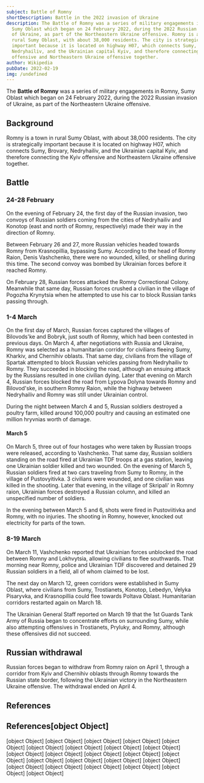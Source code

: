 ```yaml
---
subject: Battle of Romny
shortDescription: Battle in the 2022 invasion of Ukraine
description: The Battle of Romny was a series of military engagements in Romny,
  Sumy Oblast which began on 24 February 2022, during the 2022 Russian invasion
  of Ukraine, as part of the Northeastern Ukraine offensive. Romny is a town in
  rural Sumy Oblast, with about 38,000 residents. The city is strategically
  important because it is located on highway H07, which connects Sumy, Brovary,
  Nedryhailiv, and the Ukrainian capital Kyiv, and therefore connecting the Kyiv
  offensive and Northeastern Ukraine offensive together.
author: Wikipedia
pubDate: 2022-02-19
img: /undefined
---
```


The **Battle of Romny** was a series of military engagements in Romny, Sumy Oblast which began on 24 February 2022, during the 2022 Russian invasion of Ukraine, as part of the Northeastern Ukraine offensive.

## Background
Romny is a town in rural Sumy Oblast, with about 38,000 residents. The city is strategically important because it is located on highway H07, which connects Sumy, Brovary, Nedryhailiv, and the Ukrainian capital Kyiv, and therefore connecting the Kyiv offensive and Northeastern Ukraine offensive together.

## Battle


### 24-28 February
On the evening of February 24, the first day of the Russian invasion, two convoys of Russian soldiers coming from the cities of Nedryhailiv and Konotop (east and north of Romny, respectively) made their way in the direction of Romny.

Between February 26 and 27, more Russian vehicles headed towards Romny from Krasnopillia, bypassing Sumy. According to the head of Romny Raion, Denis Vashchenko, there were no wounded, killed, or shelling during this time. The second convoy was bombed by Ukrainian forces before it reached Romny.

On February 28, Russian forces attacked the Romny Correctional Colony. Meanwhile that same day, Russian forces crushed a civilian in the village of Pogozha Krynytsia when he attempted to use his car to block Russian tanks passing through.

### 1-4 March
On the first day of March, Russian forces captured the villages of Bilovods'ke and Bobryk, just south of Romny, which had been contested in previous days. On March 4, after negotiations with Russia and Ukraine, Romny was selected as a humanitarian corridor for civilians fleeing Sumy, Kharkiv, and Chernihiv oblasts. That same day, civilians from the village of Spartak attempted to block Russian vehicles passing from Nedryhailiv to Romny. They succeeded in blocking the road, although an ensuing attack by the Russians resulted in one civilian dying. Later that evening on March 4, Russian forces blocked the road from Lypova Dolyna towards Romny and Bilovod'ske, in southern Romny Raion, while the highway between Nedryhailiv and Romny was still under Ukrainian control.

During the night between March 4 and 5, Russian soldiers destroyed a poultry farm, killed around 100,000 poultry and causing an estimated one million hryvnias worth of damage.

#### March 5
On March 5, three out of four hostages who were taken by Russian troops were released, according to Vashchenko. That same day, Russian soldiers standing on the road fired at Ukrainian TDF troops at a gas station, leaving one Ukrainian soldier killed and two wounded. On the evening of March 5, Russian soldiers fired at two cars traveling from Sumy to Romny, in the village of Pustovyitivka. 3 civilians were wounded, and one civilian was killed in the shooting. Later that evening, in the village of Skripali' in Romny raion, Ukrainian forces destroyed a Russian column, and killed an unspecified number of soldiers.

In the evening between March 5 and 6, shots were fired in Pustoviitivka and Romny, with no injuries. The shooting in Romny, however, knocked out electricity for parts of the town.

### 8-19 March
On March 11, Vashchenko reported that Ukrainian forces unblocked the road between Romny and Lokhvytsia, allowing civilians to flee southwards. That morning near Romny, police and Ukrainian TDF discovered and detained 29 Russian soldiers in a field, all of whom claimed to be lost.

The next day on March 12, green corridors were established in Sumy Oblast, where civilians from Sumy, Trostianets, Konotop, Lebedyn, Velyka Pisaryvka, and Krasnopillia could flee towards Poltava Oblast. Humanitarian corridors restarted again on March 18.

The Ukrainian General Staff reported on March 19 that the 1st Guards Tank Army of Russia began to concentrate efforts on surrounding Sumy, while also attempting offensives in Trostianets, Pryluky, and Romny, although these offensives did not succeed.

## Russian withdrawal
Russian forces began to withdraw from Romny raion on April 1, through a corridor from Kyiv and Chernihiv oblasts through Romny towards the Russian state border, following the Ukrainian victory in the Northeastern Ukraine offensive. The withdrawal ended on April 4.

## References
## References[object Object]
[object Object]
[object Object]
[object Object]
[object Object]
[object Object]
[object Object]
[object Object]
[object Object]
[object Object]
[object Object]
[object Object]
[object Object]
[object Object]
[object Object]
[object Object]
[object Object]
[object Object]
[object Object]
[object Object]
[object Object]
[object Object]
[object Object]
[object Object]
[object Object]